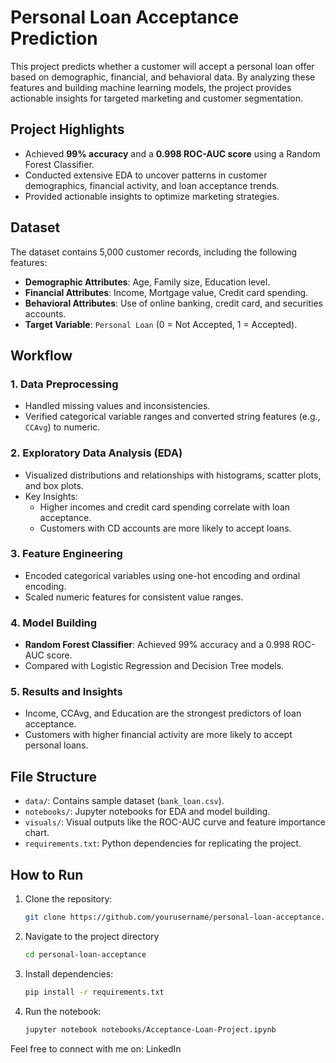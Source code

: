 # Personal Loan Acceptance Prediction

This project predicts whether a customer will accept a personal loan offer based on demographic, financial, and behavioral data. By analyzing these features and building machine learning models, the project provides actionable insights for targeted marketing and customer segmentation.

## Project Highlights
- Achieved **99% accuracy** and a **0.998 ROC-AUC score** using a Random Forest Classifier.
- Conducted extensive EDA to uncover patterns in customer demographics, financial activity, and loan acceptance trends.
- Provided actionable insights to optimize marketing strategies.

## Dataset
The dataset contains 5,000 customer records, including the following features:
- **Demographic Attributes**: Age, Family size, Education level.
- **Financial Attributes**: Income, Mortgage value, Credit card spending.
- **Behavioral Attributes**: Use of online banking, credit card, and securities accounts.
- **Target Variable**: `Personal Loan` (0 = Not Accepted, 1 = Accepted).

## Workflow
### 1. Data Preprocessing
- Handled missing values and inconsistencies.
- Verified categorical variable ranges and converted string features (e.g., `CCAvg`) to numeric.

### 2. Exploratory Data Analysis (EDA)
- Visualized distributions and relationships with histograms, scatter plots, and box plots.
- Key Insights:
  - Higher incomes and credit card spending correlate with loan acceptance.
  - Customers with CD accounts are more likely to accept loans.

### 3. Feature Engineering
- Encoded categorical variables using one-hot encoding and ordinal encoding.
- Scaled numeric features for consistent value ranges.

### 4. Model Building
- **Random Forest Classifier**: Achieved 99% accuracy and a 0.998 ROC-AUC score.
- Compared with Logistic Regression and Decision Tree models.

### 5. Results and Insights
- Income, CCAvg, and Education are the strongest predictors of loan acceptance.
- Customers with higher financial activity are more likely to accept personal loans.

## File Structure
- `data/`: Contains sample dataset (`bank_loan.csv`).
- `notebooks/`: Jupyter notebooks for EDA and model building.
- `visuals/`: Visual outputs like the ROC-AUC curve and feature importance chart.
- `requirements.txt`: Python dependencies for replicating the project.

## How to Run
1. Clone the repository:
   ```bash
   git clone https://github.com/yourusername/personal-loan-acceptance.git
   
2. Navigate to the project directory
   ```bash
   cd personal-loan-acceptance
   
3. Install dependencies:
   ```bash
   pip install -r requirements.txt

4. Run the notebook:
   ```bash
   jupyter notebook notebooks/Acceptance-Loan-Project.ipynb

Feel free to connect with me on:
LinkedIn 

